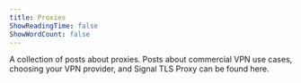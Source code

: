 ```yaml
---
title: Proxies
ShowReadingTime: false
ShowWordCount: false
---
```


A collection of posts about proxies. Posts about commercial VPN use cases, choosing your VPN provider, and Signal TLS Proxy can be found here.